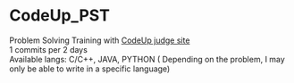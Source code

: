 # CodeUp_PST
Problem Solving Training with [CodeUp judge site](https://codeup.kr/)  
1 commits per 2 days  
Available langs: C/C++, JAVA, PYTHON ( Depending on the problem, I may only be able to write in a specific language)  
